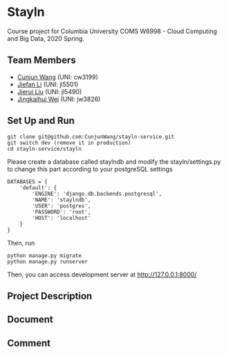 # Stayln

Course project for Columbia University COMS W6998 - Cloud Computing and Big Data, 2020 Spring.

## Team Members
- [Cunjun Wang](https://github.com/CunjunWang) (UNI: cw3199)
- [Jiefan Li](https://github.com/Jason003) (UNI: jl5501)
- [Jierui Liu](https://github.com/Willincia1124) (UNI: jl5490)
- [Jingkaihui Wei](https://github.com/jingkaw) (UNI: jw3826)

## Set Up and Run
```
git clone git@github.com:CunjunWang/stayln-service.git
git switch dev (remove it in production)
cd stayln-service/stayln 
```
Please create a database called staylndb and modify the stayln/settings.py to change this part according to your postgreSQL settings 
```
DATABASES = {
    'default': {
        'ENGINE': 'django.db.backends.postgresql',
        'NAME': 'staylndb',
        'USER': 'postgres',
        'PASSWORD': 'root',
        'HOST': 'localhost'
    }
}
```
Then, run
```
python manage.py migrate
python manage.py runserver
```
Then, you can access development server at http://127.0.0.1:8000/
## Project Description

## Document

## Comment
